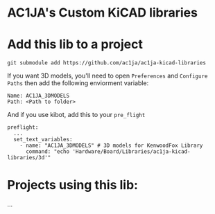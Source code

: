 # AC1JA's Custom KiCAD libraries


# Add this lib to a project

```
git submodule add https://github.com/ac1ja/ac1ja-kicad-libraries
```

If you want 3D models, you'll need to
open `Preferences` and `Configure Paths` then add the following enviorment variable:

```
Name: AC1JA_3DMODELS
Path: <Path to folder>
```

And if you use kibot, add this to your `pre_flight`

```
preflight:
  ...
  set_text_variables:
    - name: "AC1JA_3DMODELS" # 3D models for KenwoodFox Library
      command: "echo 'Hardware/Board/Libraries/ac1ja-kicad-libraries/3d'"
```

# Projects using this lib:

...
